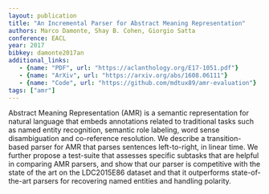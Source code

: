 ```yaml
---
layout: publication
title: "An Incremental Parser for Abstract Meaning Representation"
authors: Marco Damonte, Shay B. Cohen, Giorgio Satta
conference: EACL
year: 2017
bibkey: damonte2017an
additional_links:
   - {name: "PDF", url: "https://aclanthology.org/E17-1051.pdf"}
   - {name: "ArXiv", url: "https://arxiv.org/abs/1608.06111"}
   - {name: "Code", url: "https://github.com/mdtux89/amr-evaluation"}
tags: ["amr"]
---
```

Abstract Meaning Representation (AMR) is a semantic representation for natural language that embeds annotations related to traditional tasks such as named entity recognition, semantic role labeling, word sense disambiguation and co-reference resolution. We describe a transition-based parser for AMR that parses sentences left-to-right, in linear time. We further propose a test-suite that assesses specific subtasks that are helpful in comparing AMR parsers, and show that our parser is competitive with the state of the art on the LDC2015E86 dataset and that it outperforms state-of-the-art parsers for recovering named entities and handling polarity.
